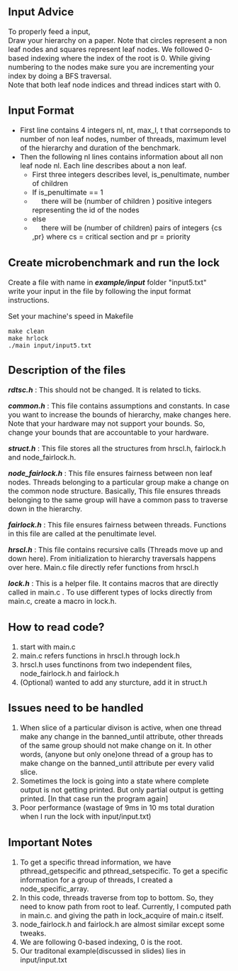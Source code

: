 <font size = 3>

## Input Advice
To properly feed a input, <br>
Draw your hierarchy on a paper. Note that circles represent a non leaf nodes and squares represent leaf nodes. We followed 0-based indexing where the index of the root is 0. While giving numbering to the nodes make sure you are incrementing your index by doing a BFS traversal. 
<br>
Note that both leaf node indices and thread indices start with 0.


## Input Format
<ul>

<li>First line contains 4 integers nl, nt, max_l, t that corrseponds to number of non leaf nodes, number of threads, maximum level of the hierarchy and duration of the benchmark. </li>

<li>Then the following nl lines contains information about all non leaf node nl. Each line describes about a non leaf.
        <ul>
            <li>First three integers describes level, is_penultimate, number of children </li>
            <li> If is_penultimate == 1</li>
            <li> &emsp; there will be (number of children ) positive integers representing the id of the nodes</li>
            <li>else</li>
            <li> &emsp; there will be (number of children) pairs of integers {cs ,pr} where cs = critical section and pr = priority </li>
        </ul>
 </li>
</ul>

## Create microbenchmark and run the lock
Create a file with name in ***example/input*** folder "input5.txt" <br>
write your input in the file by following the input format instructions. <br>

Set your machine's speed in Makefile

```
make clean
make hrlock
./main input/input5.txt
```

## Description of the files

***rdtsc.h***     : This should not be changed. It is related to ticks.
<br> 

***common.h***    : This file contains assumptions and constants. In case you want to increase the bounds of hierarchy, make changes here. Note that your hardware may not support your bounds. So, change your bounds that are accountable to your hardware.
<br>

***struct.h***    : This file stores all the structures from hrscl.h, fairlock.h and node_fairlock.h. 
<br>

***node_fairlock.h*** : This file ensures fairness between non leaf nodes. Threads belonging to a particular group make a change on the common node structure. Basically, This file ensures threads belonging to the same group will have a common pass to traverse down in the hierarchy.
<br>

***fairlock.h***  :  This file ensures fairness between threads. Functions in this file are called at the penultimate level.
<br>

***hrscl.h***     :  This file contains recursive calls (Threads move up and down here). From initialization to hierarchy traversals happens over here. Main.c file directly refer functions from hrscl.h
<br>

***lock.h***      : This is a helper file. It contains macros that are directly called in main.c . To use different types of locks directly from main.c, create a macro in lock.h.

## How to read code?

1. start with main.c
2. main.c refers functions in hrscl.h through lock.h
3. hrscl.h uses functinons from two independent files, node_fairlock.h and fairlock.h
4. (Optional) wanted to add any sturcture, add it in struct.h

## Issues need to be handled

1. When slice of a particular divison is active, when one thread make any change in the banned_until attribute, other threads of the same group should not make change on it. In other words, (anyone but only one)one thread of a group has to make change on the banned_until attribute per every valid slice.
2. Sometimes the lock is going into a state where complete output is not getting printed. But only partial output is getting printed. [In that case run the program again]
3. Poor performance (wastage of 9ms in 10 ms total duration when I run the lock with input/input.txt)


## Important Notes 

1. To get a specific thread information, we have pthread_getspecific and pthread_setspecific. To get a specific information for a group of threads, I created a node_specific_array.
2. In this code, threads traverse from top to bottom. So, they need to know path from root to leaf. Currently, I computed path in main.c. and giving the path in lock_acquire of main.c itself. 
3. node_fairlock.h and fairlock.h are almost similar except some tweaks.
4. We are following 0-based indexing, 0 is the root.
5. Our traditonal example(discussed in slides) lies in input/input.txt

</font>